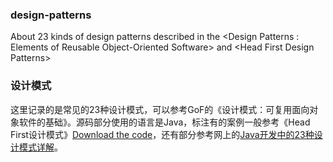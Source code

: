 ### design-patterns
About 23 kinds of design patterns described in the &lt;Design Patterns : Elements of Reusable Object-Oriented Software> and &lt;Head First Design Patterns>

### 设计模式
这里记录的是常见的23种设计模式，可以参考GoF的《设计模式：可复用面向对象软件的基础》。源码部分使用的语言是Java，标注有<Reference : Head-First-Design-Patterns>的案例一般参考《Head First设计模式》[Download the code](https://github.com/bethrobson/Head-First-Design-Patterns/archive/master.zip)，还有部分参考网上的[Java开发中的23种设计模式详解](https://blog.csdn.net/doymm2008/article/details/13288067)。



